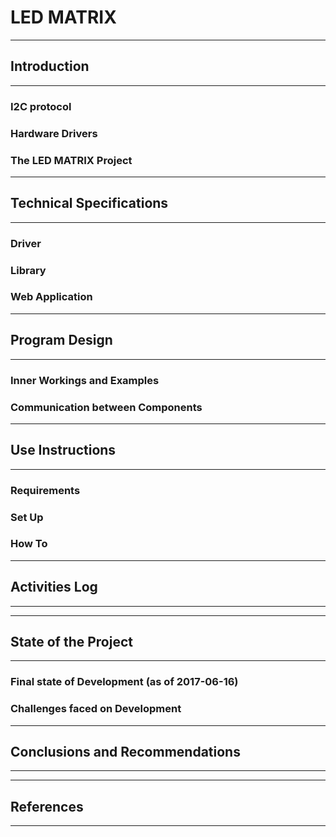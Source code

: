 # LED MATRIX

- - - - - -
## Introduction
- - - - - -

### I2C protocol



### Hardware Drivers



### The LED MATRIX Project



- - - - - -
## Technical Specifications
- - - - - -

### Driver



### Library



### Web Application



- - - - - -
## Program Design
- - - - - -

### Inner Workings and Examples



### Communication between Components



- - - - - -
## Use Instructions
- - - - - -

### Requirements



### Set Up



### How To



- - - - - -
## Activities Log
- - - - - -



- - - - - -
## State of the Project
- - - - - -

### Final state of Development (as of 2017-06-16)



### Challenges faced on Development



- - - - - -
## Conclusions and Recommendations
- - - - - -



- - - - - -
## References
- - - - - -

